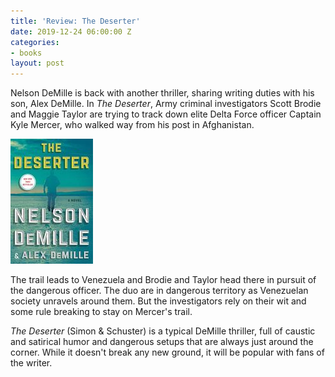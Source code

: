 ```yaml
---
title: 'Review: The Deserter'
date: 2019-12-24 06:00:00 Z
categories:
- books
layout: post
---
```


Nelson DeMille is back with another thriller, sharing writing duties with his son, Alex DeMille. In _The Deserter_, Army criminal investigators Scott Brodie and Maggie Taylor are trying to track down elite Delta Force officer Captain Kyle Mercer, who walked way from his post in Afghanistan.

![](/assets/images/51AWVWSK75L-132x200.jpg)

The trail leads to Venezuela and Brodie and Taylor head there in pursuit of the dangerous officer. The duo are in dangerous territory as Venezuelan society unravels around them. But the investigators rely on their wit and some rule breaking to stay on Mercer's trail.

_The Deserter_ (Simon & Schuster) is a typical DeMille thriller, full of caustic and satirical humor and dangerous setups that are always just around the corner. While it doesn't break any new ground, it will be popular with fans of the writer.
